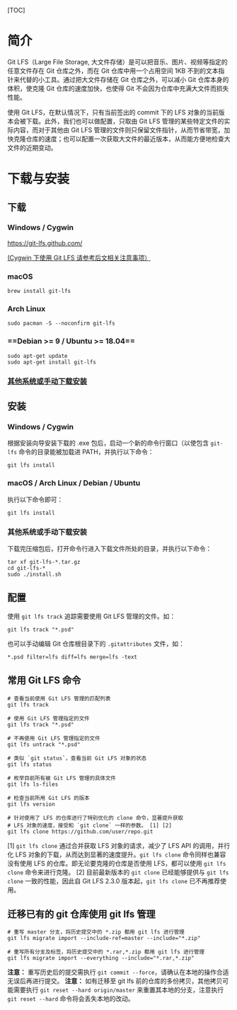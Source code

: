 [TOC]

# 简介

Git LFS（Large File Storage, 大文件存储）是可以把音乐、图片、视频等指定的任意文件存在 Git 仓库之外，而在 Git 仓库中用一个占用空间 1KB 不到的文本指针来代替的小工具。通过把大文件存储在 Git 仓库之外，可以减小 Git 仓库本身的体积，使克隆 Git 仓库的速度加快，也使得 Git 不会因为仓库中充满大文件而损失性能。

使用 Git LFS，在默认情况下，只有当前签出的 commit 下的 LFS 对象的当前版本会被下载。此外，我们也可以做配置，只取由 Git LFS 管理的某些特定文件的实际内容，而对于其他由 Git LFS 管理的文件则只保留文件指针，从而节省带宽，加快克隆仓库的速度；也可以配置一次获取大文件的最近版本，从而能方便地检查大文件的近期变动。

# 下载与安装

## 下载

### Windows / Cygwin

https://git-lfs.github.com/

[(Cygwin 下使用 Git LFS 请参考后文相关注意事项）](https://zzz.buzz/zh/2016/04/19/the-guide-to-git-lfs/#tips-for-cygwin)

### macOS

```
brew install git-lfs
```

### Arch Linux

```
sudo pacman -S --noconfirm git-lfs
```

### ==Debian >= 9 / Ubuntu >= 18.04==

```
sudo apt-get update
sudo apt-get install git-lfs
```

### [其他系统或手动下载安装](https://github.com/github/git-lfs/releases)

## 安装

### Windows / Cygwin

根据安装向导安装下载的 .exe 包后，启动一个新的命令行窗口（以使包含 `git-lfs` 命令的目录能被加载进 PATH，并执行以下命令：

```
git lfs install
```

### macOS / Arch Linux / Debian / Ubuntu

执行以下命令即可：

```
git lfs install
```

### 其他系统或手动下载安装

下载完压缩包后，打开命令行进入下载文件所处的目录，并执行以下命令：

```
tar xf git-lfs-*.tar.gz
cd git-lfs-*
sudo ./install.sh
```

## 配置

使用 `git lfs track` 追踪需要使用 Git LFS 管理的文件。如：

```
git lfs track "*.psd"
```

也可以手动编辑 Git 仓库根目录下的 `.gitattributes` 文件，如：

```
*.psd filter=lfs diff=lfs merge=lfs -text
```

## 常用 Git LFS 命令

```
# 查看当前使用 Git LFS 管理的匹配列表
git lfs track

# 使用 Git LFS 管理指定的文件
git lfs track "*.psd"

# 不再使用 Git LFS 管理指定的文件
git lfs untrack "*.psd"

# 类似 `git status`，查看当前 Git LFS 对象的状态
git lfs status

# 枚举目前所有被 Git LFS 管理的具体文件
git lfs ls-files

# 检查当前所用 Git LFS 的版本
git lfs version

# 针对使用了 LFS 的仓库进行了特别优化的 clone 命令，显著提升获取
# LFS 对象的速度，接受和 `git clone` 一样的参数。 [1] [2]
git lfs clone https://github.com/user/repo.git
```

[1] `git lfs clone` 通过合并获取 LFS 对象的请求，减少了 LFS API 的调用，并行化 LFS 对象的下载，从而达到显著的速度提升。`git lfs clone` 命令同样也兼容没有使用 LFS 的仓库。即无论要克隆的仓库是否使用 LFS，都可以使用 `git lfs clone` 命令来进行克隆。
[2] 目前最新版本的 `git clone` 已经能够提供与 `git lfs clone` 一致的性能，因此自 Git LFS 2.3.0 版本起，`git lfs clone` 已不再推荐使用。

## 迁移已有的 git 仓库使用 git lfs 管理

```
# 重写 master 分支，将历史提交中的 *.zip 都用 git lfs 进行管理
git lfs migrate import --include-ref=master --include="*.zip"

# 重写所有分支及标签，将历史提交中的 *.rar,*.zip 都用 git lfs 进行管理
git lfs migrate import --everything --include="*.rar,*.zip"
```

**注意：** 重写历史后的提交需执行 `git commit --force`，请确认在本地的操作合适无误后再进行提交。
**注意：** 如有迁移至 git lfs 前的仓库的多份拷贝，其他拷贝可能需要执行 `git reset --hard origin/master` 来重置其本地的分支，注意执行 `git reset --hard` 命令将会丢失本地的改动。